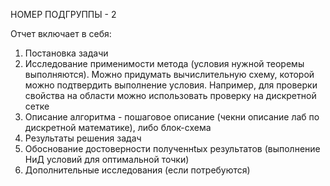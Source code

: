 НОМЕР ПОДГРУППЫ - 2

Отчет включает в себя:

1. Постановка задачи
2. Исследование применимости метода (условия нужной теоремы выполняются). Можно придумать вычислительную схему, которой можно подтвердить выполнение условия. Например, для проверки свойства на области можно использовать проверку на дискретной сетке
3. Описание алгоритма - пошаговое описание (чекни описание лаб по дискретной математике), либо блок-схема
4. Результаты решения задач
5. Обоснование достоверности полученнtых результатов (выполнение НиД условий для оптимальной точки)
6. Дополнительные исследования (если потребуются)